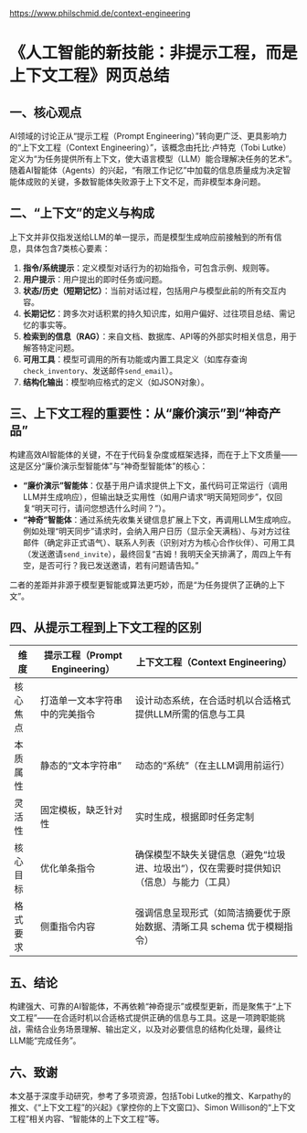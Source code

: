 https://www.philschmid.de/context-engineering

# 《人工智能的新技能：非提示工程，而是上下文工程》网页总结
## 一、核心观点
AI领域的讨论正从“提示工程（Prompt Engineering）”转向更广泛、更具影响力的“上下文工程（Context Engineering）”，该概念由托比·卢特克（Tobi Lutke）定义为“为任务提供所有上下文，使大语言模型（LLM）能合理解决任务的艺术”。随着AI智能体（Agents）的兴起，“有限工作记忆”中加载的信息质量成为决定智能体成败的关键，多数智能体失败源于上下文不足，而非模型本身问题。


## 二、“上下文”的定义与构成
上下文并非仅指发送给LLM的单一提示，而是模型生成响应前接触到的所有信息，具体包含7类核心要素：
1. **指令/系统提示**：定义模型对话行为的初始指令，可包含示例、规则等。
2. **用户提示**：用户提出的即时任务或问题。
3. **状态/历史（短期记忆）**：当前对话过程，包括用户与模型此前的所有交互内容。
4. **长期记忆**：跨多次对话积累的持久知识库，如用户偏好、过往项目总结、需记忆的事实等。
5. **检索到的信息（RAG）**：来自文档、数据库、API等的外部实时相关信息，用于解答特定问题。
6. **可用工具**：模型可调用的所有功能或内置工具定义（如库存查询`check_inventory`、发送邮件`send_email`）。
7. **结构化输出**：模型响应格式的定义（如JSON对象）。


## 三、上下文工程的重要性：从“廉价演示”到“神奇产品”
构建高效AI智能体的关键，不在于代码复杂度或框架选择，而在于上下文质量——这是区分“廉价演示型智能体”与“神奇型智能体”的核心：
- **“廉价演示”智能体**：仅基于用户请求提供上下文，虽代码可正常运行（调用LLM并生成响应），但输出缺乏实用性（如用户请求“明天简短同步”，仅回复“明天可行，请问您想选什么时间？”）。
- **“神奇”智能体**：通过系统先收集关键信息扩展上下文，再调用LLM生成响应。例如处理“明天同步”请求时，会纳入用户日历（显示全天满档）、与对方过往邮件（确定非正式语气）、联系人列表（识别对方为核心合作伙伴）、可用工具（发送邀请`send_invite`），最终回复“吉姆！我明天全天排满了，周四上午有空，是否可行？我已发送邀请，若有问题请告知。”

二者的差距并非源于模型更智能或算法更巧妙，而是“为任务提供了正确的上下文”。


## 四、从提示工程到上下文工程的区别
|维度|提示工程（Prompt Engineering）|上下文工程（Context Engineering）|
|----|----|----|
|核心焦点|打造单一文本字符串中的完美指令|设计动态系统，在合适时机以合适格式提供LLM所需的信息与工具|
|本质属性|静态的“文本字符串”|动态的“系统”（在主LLM调用前运行）|
|灵活性|固定模板，缺乏针对性|实时生成，根据即时任务定制|
|核心目标|优化单条指令|确保模型不缺失关键信息（避免“垃圾进、垃圾出”），仅在需要时提供知识（信息）与能力（工具）|
|格式要求|侧重指令内容|强调信息呈现形式（如简洁摘要优于原始数据、清晰工具 schema 优于模糊指令）|


## 五、结论
构建强大、可靠的AI智能体，不再依赖“神奇提示”或模型更新，而是聚焦于“上下文工程”——在合适时机以合适格式提供正确的信息与工具。这是一项跨职能挑战，需结合业务场景理解、输出定义，以及对必要信息的结构化处理，最终让LLM能“完成任务”。


## 六、致谢
本文基于深度手动研究，参考了多项资源，包括Tobi Lutke的推文、Karpathy的推文、《“上下文工程”的兴起》《掌控你的上下文窗口》、Simon Willison的“上下文工程”相关内容、“智能体的上下文工程”等。
